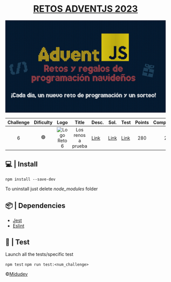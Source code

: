 <h1 style="text-align: center;">
    <a href="https://adventjs.dev/">RETOS ADVENTJS 2023</a>
</h1>

![AdventJs 2023](https://github.com/rellabacode/adventjs-2023/blob/main/static/cover.png)

| Challenge | Dificulty |                                                                 Logo                                                                  |       Title        | Desc.                                             | Sol.                                                                                        | Test                                                                                              | Points | Complexity | Ops/s |
|:---------:|:---------:|:-------------------------------------------------------------------------------------------------------------------------------------:|:------------------:|---------------------------------------------------|---------------------------------------------------------------------------------------------|---------------------------------------------------------------------------------------------------|:------:|:----------:|:-----:|
|     6     |    🟢     | <img src="https://github.com/rellabacode/adventjs-2023/blob/feat/challenge6/static/6.png" alt="Logo Reto 6" width="100" height="100"> | Los renos a prueba | [Link](https://adventjs.dev/es/challenges/2023/6) | [Link](https://github.com/rellabacode/adventjs-2023/blob/feat/challenge5/src/challenge6.ts) | [Link](https://github.com/rellabacode/adventjs-2023/blob/feat/challenge5/test/challenge6.test.ts) |  280   |     2      | 2642  |

## 💻 | Install

`npm install --save-dev`

To uninstall just delete *node_modules* folder

## 📦 | Dependencies

* [Jest](https://jestjs.io/es-ES/)
* [Eslint](https://typescript-eslint.io/)

## 🔧 | Test

Launch all the tests/specific test

`npm test` `npm run test:<num_challenge>`

©[Midudev](https://midu.dev/)